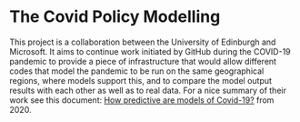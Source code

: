 # The Covid Policy Modelling

This project is a collaboration between the University of Edinburgh and Microsoft. It aims to
continue work initiated by GitHub during the COVID-19 pandemic to provide a piece of
infrastructure that would allow different codes that model the pandemic to be run on the same geographical regions, 
where models support this, and to compare the model output results with each other as well as to
real data. For a nice summary of their work see this document: [How predictive are models of Covid-19?](https://github.com/covid-modeling/covid-model-evaluation/blob/main/how-predictive-are-models-of-covid-19.pdf) from 2020.
